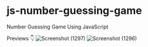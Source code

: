 # js-number-guessing-game
Number Guessing Game Using JavaScript

Previews 👇
![Screenshot (1297)](https://github.com/WMSSanharsha/js-number-guessing-game/assets/87054452/04231ca4-97a7-490b-afba-2d187f94bbef)
![Screenshot (1296)](https://github.com/WMSSanharsha/js-number-guessing-game/assets/87054452/82dd2e75-eb4c-43cb-8709-2cf71563e0a6)
